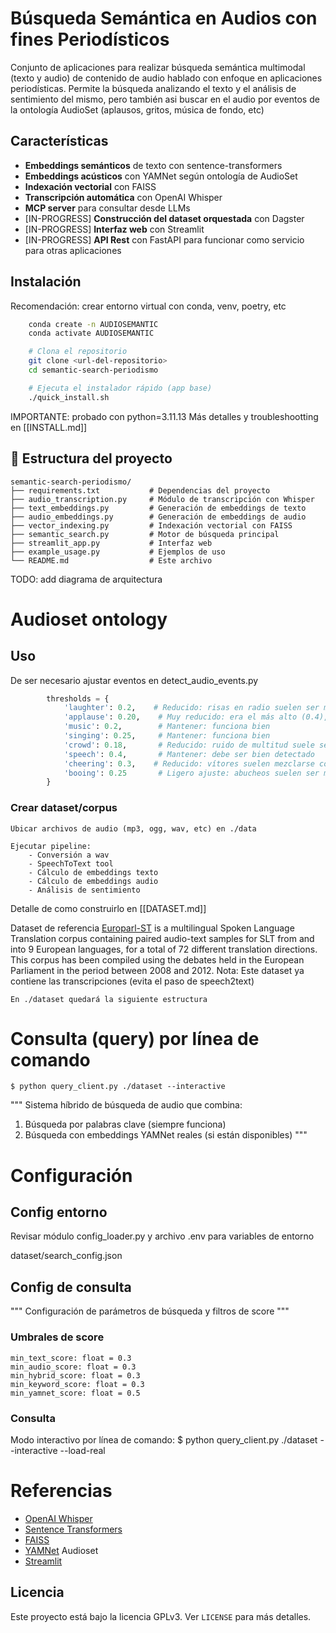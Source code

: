 # Búsqueda Semántica en Audios con fines Periodísticos

Conjunto de aplicaciones para realizar búsqueda semántica multimodal (texto y audio) de contenido de audio hablado con enfoque en aplicaciones periodísticas. Permite la búsqueda analizando el texto y el análisis de sentimiento del mismo, pero también asi buscar en el audio por eventos de la ontología AudioSet (aplausos, gritos, música de fondo, etc)

## Características

- **Embeddings semánticos** de texto con sentence-transformers
- **Embeddings acústicos** con YAMNet según ontología de AudioSet
- **Indexación vectorial** con FAISS
- **Transcripción automática** con OpenAI Whisper
- **MCP server** para consultar desde LLMs
- [IN-PROGRESS] **Construcción del dataset orquestada** con Dagster
- [IN-PROGRESS] **Interfaz web** con Streamlit
- [IN-PROGRESS] **API Rest** con FastAPI para funcionar como servicio para otras aplicaciones

## Instalación

Recomendación: crear entorno virtual con conda, venv, poetry, etc

```bash
    conda create -n AUDIOSEMANTIC
    conda activate AUDIOSEMANTIC
```

```bash
    # Clona el repositorio
    git clone <url-del-repositorio>
    cd semantic-search-periodismo

    # Ejecuta el instalador rápido (app base)
    ./quick_install.sh
```

IMPORTANTE: probado con python=3.11.13
Más detalles y troubleshootting en [[INSTALL.md]]



## 📁 Estructura del proyecto

```
semantic-search-periodismo/
├── requirements.txt           # Dependencias del proyecto
├── audio_transcription.py     # Módulo de transcripción con Whisper
├── text_embeddings.py         # Generación de embeddings de texto
├── audio_embeddings.py        # Generación de embeddings de audio
├── vector_indexing.py         # Indexación vectorial con FAISS
├── semantic_search.py         # Motor de búsqueda principal
├── streamlit_app.py           # Interfaz web
├── example_usage.py           # Ejemplos de uso
└── README.md                  # Este archivo
```

TODO: add diagrama de arquitectura

# Audioset ontology



## Uso

De ser necesario ajustar eventos en detect_audio_events.py
```python
        thresholds = {
            'laughter': 0.2,    # Reducido: risas en radio suelen ser más suaves
            'applause': 0.20,    # Muy reducido: era el más alto (0.4), ahora igual que música
            'music': 0.2,        # Mantener: funciona bien
            'singing': 0.25,     # Mantener: funciona bien
            'crowd': 0.18,       # Reducido: ruido de multitud suele ser de fondo
            'speech': 0.4,       # Mantener: debe ser bien detectado
            'cheering': 0.3,    # Reducido: vítores suelen mezclarse con otros sonidos
            'booing': 0.25       # Ligero ajuste: abucheos suelen ser más claros
        }
```
### Crear dataset/corpus

    Ubicar archivos de audio (mp3, ogg, wav, etc) en ./data

    Ejecutar pipeline:
        - Conversión a wav
        - SpeechToText tool
        - Cálculo de embeddings texto
        - Cálculo de embeddings audio
        - Análisis de sentimiento

Detalle de como construirlo en [[DATASET.md]]

Dataset de referencia [Europarl-ST](https://www.mllp.upv.es/europarl-st/) is a multilingual Spoken Language Translation corpus containing paired audio-text samples for SLT from and into 9 European languages, for a total of 72 different translation directions. This corpus has been compiled using the debates held in the European Parliament in the period between 2008 and 2012.
Nota: Este dataset ya contiene las transcripciones (evita el paso de speech2text)



    En ./dataset quedará la siguiente estructura

# Consulta (query) por línea de comando

    $ python query_client.py ./dataset --interactive

"""
Sistema híbrido de búsqueda de audio que combina:
1. Búsqueda por palabras clave (siempre funciona)
2. Búsqueda con embeddings YAMNet reales (si están disponibles)
"""


# Configuración

## Config entorno
Revisar módulo config_loader.py
y archivo .env para variables de entorno

dataset/search_config.json 


## Config de consulta

"""
Configuración de parámetros de búsqueda y filtros de score
"""

### Umbrales de score
    min_text_score: float = 0.3
    min_audio_score: float = 0.3
    min_hybrid_score: float = 0.3
    min_keyword_score: float = 0.3
    min_yamnet_score: float = 0.5


### Consulta

Modo interactivo por línea de comando: 
    $ python query_client.py ./dataset --interactive --load-real

# Referencias

- [OpenAI Whisper](https://github.com/openai/whisper)
- [Sentence Transformers](https://github.com/UKPLab/sentence-transformers)
- [FAISS](https://github.com/facebookresearch/faiss)
- [YAMNet](https://github.com/tensorflow/models/tree/master/research/audioset/yamnet)
    Audioset
- [Streamlit](https://streamlit.io/)

## Licencia

Este proyecto está bajo la licencia GPLv3. Ver `LICENSE` para más detalles.
